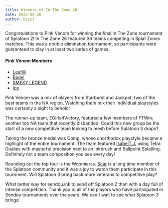 ```yaml
---
title: Winners of In The Zone 26
date: 2022-08-20
author: Riczi
---
```


Congratulations to Pink Venom for winning the final In The Zone tournament of Splatoon 2! In The Zone 26 featured 36 teams competing in Splat Zones matches. This was a double elimination tournament, so participants were guaranteed to play in at least two series of games.

#### Pink Venom Members

- [Leafiiii](https://sendou.ink/u/leafi)
- [Bagel](https://sendou.ink/u/bagel)
- [SMEXY LEGEND](https://sendou.ink/u/431923570063441922)
- [Ice](https://sendou.ink/u/105390854063034368)

Pink Venom was a mix of players from Starburst and Jackpot; two of the best teams in the NA region. Watching them mix their individual playstyles was certainly a sight to behold!

The runner-up team, EGirls4Victory, featured a few members of FTWin; another top NA team that recently disbanded. Could this new group be the start of a new competitive team looking to mesh before Splatoon 3 drops?

Taking the bronze medal was Comp, whose unorthodox playstyle became a highlight of the entire tournament. The team featured [IsabelT.J.](https://sendou.ink/u/isabeltj) using Tetra Dualies with masterful precision next to an Inkbrush and Ballpoint Splatling. Definitely not a team composition you see every day!

Rounding out the top four is the Woomierss. [Scar](https://sendou.ink/u/129931199383601153) is a long time member of the Splatoon community and it was a joy to watch them participate in this tournment. Will Splatoon 3 bring back more veterans to competitive play?

What better way for sendou.ink to send off Splatoon 2 than with a day full of intense competition. Thank you to all of the players who have participated in Sendou tournaments over the years. We can't wait to see what Splatoon 3 brings!
